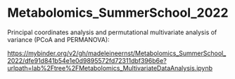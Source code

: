 # Metabolomics_SummerSchool_2022

Principal coordinates analysis and permutational multivariate analysis of variance (PCoA and PERMANOVA):

https://mybinder.org/v2/gh/madeleineernst/Metabolomics_SummerSchool_2022/dfe91d841b54e1e0d9895572fd72311dbf396b6e?urlpath=lab%2Ftree%2FMetabolomics_MultivariateDataAnalysis.ipynb
